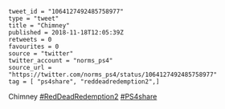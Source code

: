 ```
tweet_id = "1064127492485758977"
type = "tweet"
title = "Chimney"
published = 2018-11-18T12:05:39Z
retweets = 0
favourites = 0
source = "twitter"
twitter_account = "norms_ps4"
source_url = "https://twitter.com/norms_ps4/status/1064127492485758977"
tag = [ "ps4share", "reddeadredemption2",]
```

Chimney [#RedDeadRedemption2](/tags/reddeadredemption2/) [#PS4share](/tags/ps4share/)

<p class='image'><img src='http://mnf.m17s.net/2018/11/18/DsSKUHpXoAELhQJ.jpg' alt=''></p>

